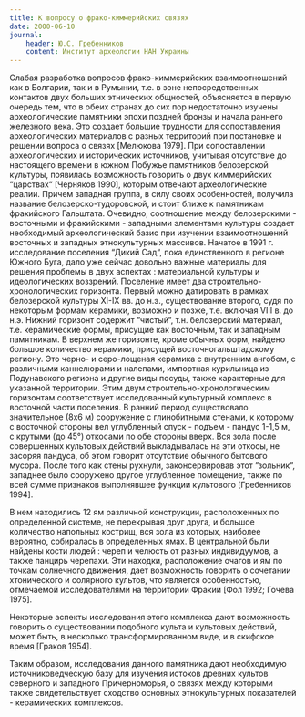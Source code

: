 ```yaml
---
title: К вопросу о фрако-киммерийских связях
date: 2000-06-10
journal:
    header: Ю.С. Гребенников
    content: Институт археологии НАН Украины
---
```


Слабая разработка вопросов фрако-киммерийских взаимоотношений как в Болгарии, так и в Румынии, т.е. в зоне непосредственных контактов двух больших этнических общностей, объясняется в первую очередь тем, что в обеих странах до сих пор недостаточно изучены археологические памятники эпохи поздней бронзы и начала раннего железного века. Это создает большие трудности для сопоставления археологических материалов с разных территорий при постановке и решении вопроса о связях [Мелюкова 1979]. При сопоставлении археологических и исторических источников, учитывая отсутствие до настоящего времени в южном Побужье памятников белозерской культуры, появилась возможность говорить о двух киммерийских “царствах“ [Черняков 1990], которым отвечают археологические реалии. Причем западная группа, в силу своих особенностей, получила название белозерско-тудоровской, и стоит ближе к памятникам фракийского Гальштата. Очевидно, соотношение между белозерскими - восточными и фракийскими - западными элементами культуры создает необходимый археологический базис при изучении взаимоотношений восточных и западных этнокультурных массивов. Начатое в 1991 г. исследование поселения “Дикий Сад“, пока единственного в регионе Южного Буга, дало уже сейчас довольно важные материалы для решения проблемы в двух аспектах : материальной культуры и идеологических воззрений. Поселение имеет два строительно-хронологических горизонта. Первый можно датировать в рамках белозерской культуры XI-IX вв. до н.э., существование второго, судя по некоторым формам керамики, возможно и позже, т.е. включая VIII в. до н.э. Нижний горизонт содержит “чистый“, т.н. белозерский материал, т.е. керамические формы, присущие как восточным, так и западным памятникам. В верхнем же горизонте, кроме обычных форм, найдено большое количество керамики, присущей восточногальштадскому региону. Это черно- и серо-лощеная керамика с внутренним ангобом, с различными каннелюрами и налепами, импортная курильница из Подунавского региона и другие виды посуды, также характерные для указанной территории. Этим двум строительно-хронологическим горизонтам соответствует исследованный культурный комплекс в восточной части поселения. В ранний период существовало значительное (8х6 м) сооружение с глинобитными стенами, к которому с восточной стороны вел углубленный спуск - подъем - пандус 1-1,5 м, с крутыми (до 45°) откосами по обе стороны вверх. Вся зола после совершенных культовых действий выкладывалась на эти откосы, не засоряя пандуса, об этом говорит отсутствие обычного бытового мусора. После того как стены рухнули, законсервировав этот “зольник“, западнее было сооружено другое углубленное помещение, также по всей сумме признаков выполнявшее функции культового [Гребенников 1994].

В нем находились 12 ям различной конструкции, расположенных по определенной системе, не перекрывая друг друга, и большое количество напольных кострищ, вся зола из которых, наиболее вероятно, собиралась в определенных ямах. В центральной были найдены кости людей : череп и челюсть от разных индивидуумов, а также панцирь черепахи. Эти находки, расположение очагов и ям по точкам солнечного движения, дает возможность говорить о сочетании хтонического и солярного культов, что является особенностью, отмечаемой исследователями на территории Фракии [Фол 1992; Гочева 1975].

Некоторые аспекты исследования этого комплекса дают возможность говорить о существовании подобного культа и культовых действий, может быть, в несколько трансформированном виде, и в скифское время [Граков 1954].

Таким образом, исследования данного памятника дают необходимую источниковедческую базу для изучения истоков древних культов северного и западного Причерноморья, о связях между которыми также свидетельствует сходство основных этнокультурных показателей - керамических комплексов.